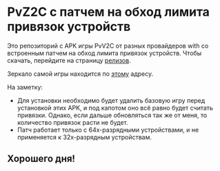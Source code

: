 # PvZ2C с патчем на обход лимита привязок устройств
Это репозиторий с APK игры PvV2C от разных провайдеров with со встроенным патчем на обход лимита привязок устройств. Чтобы скачать, перейдите на страницу [релизов](https://github.com/CyberSteve777/pvz2c_bypass_binding_limit_patch/releases).

Зеркало самой игры находится по [этому](https://github.com/Archiver2c/pvz2c-mirror/releases) адресу.

На заметку: 
- Для установки необходимо будет удалить базовую игру перед установкой этих APK, и под капотом оно всё равно будет считать привязки. Однако, если дальше обновляться так же от меня, то количество привязок расти не будет.
- Патч работает только с 64х-разрядными устройствами, и не применяется к 32х-разрядным устройствам.

## Хорошего дня!
